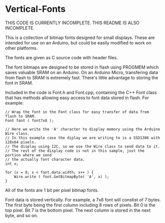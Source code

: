 # Vertical-Fonts
THIS CODE IS CURRENTLY INCOMPLETE. THIS README IS ALSO INCOMPLETE.

This is a collection of bitmap fonts designed for small displays. These are intended for use on an Arduino, but could be easily modified to work on other platforms.

The fonts are given as C source code with header files.

The font bitmaps are designed to be stored in flash using PROGMEM which saves valuable SRAM on an Arduino. On an Arduino Micro, transfering data from flash to SRAM is extremely fast. There's little advantage to storing the font in SRAM.

Included in the code is Font.h and Font.cpp, containing the C++ Font class that has methods allowing easy access to font data stored in flash. For example:

	// Wrap the font in the Font class for easy transfer of data from flash to SRAM.
	Font font ( font7x8 );
	
	// Here we write the 'A' character to display memory using the Arduino Wire class.
	// In this example case the diplay we are writing to is a SSD1306 with 128x64 pixels.
	// The display using I2C, so we use the Wire class to send data to it.
	// The rest of the display code is not in this sample, just the portion where we send
	// the actually font character data.
	int x;
	
	for (x = 0; x < font.data.width; x++ ) {			
		Wire.write ( font.GetBitmapByte( 'A', x) );
	}

All of the fonts are 1 bit per pixel bitmap fonts.

Font data is stored vertically. For example, a 7x8 font will constist of 7 bytes. The first byte being the first column including 8 rows of pixels. Bit 0 is the top pixel. Bit 7 is the bottom pixel. The next column is stored in the next byte, and so on.
